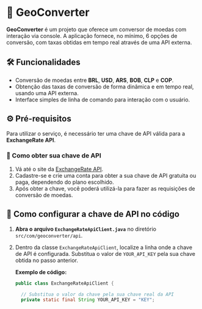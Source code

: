 # 💱 GeoConverter

**GeoConverter** é um projeto que oferece um conversor de moedas com interação via console. A aplicação fornece, no mínimo, 6 opções de conversão, com taxas obtidas em tempo real através de uma API externa.

## 🛠 Funcionalidades

- Conversão de moedas entre **BRL**, **USD**, **ARS**, **BOB**, **CLP** e **COP**.
- Obtenção das taxas de conversão de forma dinâmica e em tempo real, usando uma API externa.
- Interface simples de linha de comando para interação com o usuário.
  
## ⚙️ Pré-requisitos

Para utilizar o serviço, é necessário ter uma chave de API válida para a **ExchangeRate API**.

### 🔑 Como obter sua chave de API

1. Vá até o site da [ExchangeRate API](https://www.exchangerate-api.com/).
2. Cadastre-se e crie uma conta para obter a sua chave de API gratuita ou paga, dependendo do plano escolhido.
3. Após obter a chave, você poderá utilizá-la para fazer as requisições de conversão de moedas.

## 📝 Como configurar a chave de API no código

1. **Abra o arquivo `ExchangeRateApiClient.java`** no diretório `src/com/geoconverter/api`.

2. Dentro da classe `ExchangeRateApiClient`, localize a linha onde a chave de API é configurada. Substitua o valor de `YOUR_API_KEY` pela sua chave obtida no passo anterior.

   **Exemplo de código:**

   ```java
   public class ExchangeRateApiClient {

     // Substitua o valor da chave pela sua chave real da API
     private static final String YOUR_API_KEY = "KEY";
   ```
